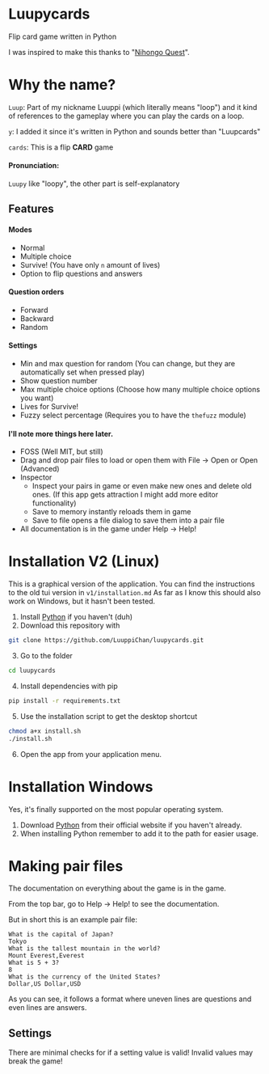# Luupycards
Flip card game written in Python

I was inspired to make this thanks to "[Nihongo Quest](https://nihongoquest.com/)".

# Why the name?
`Luup`: Part of my nickname Luuppi (which literally means "loop") and it kind of references to the gameplay where you can play the cards on a loop.

`y`: I added it since it's written in Python and sounds better than "Luupcards"

`cards`: This is a flip **CARD** game

#### Pronunciation:
`Luupy` like "loopy", the other part is self-explanatory

## Features
#### Modes
- Normal
- Multiple choice
- Survive! (You have only `n` amount of lives)
- Option to flip questions and answers
#### Question orders
- Forward
- Backward
- Random
#### Settings
- Min and max question for random (You can change, but they are automatically set when pressed play)
- Show question number
- Max multiple choice options (Choose how many multiple choice options you want)
- Lives for Survive!
- Fuzzy select percentage (Requires you to have the `thefuzz` module)
#### I'll note more things here later.
- FOSS (Well MIT, but still)
- Drag and drop pair files to load or open them with File -> Open or Open (Advanced)
- Inspector
  - Inspect your pairs in game or even make new ones and delete old ones. (If this app gets attraction I might add more editor functionality)
  - Save to memory instantly reloads them in game
  - Save to file opens a file dialog to save them into a pair file
- All documentation is in the game under Help -> Help!

# Installation V2 (Linux)

This is a graphical version of the application. You can find the instructions to the old tui version in `v1/installation.md` As far as I know this should also work on Windows, but it hasn't been tested.

1. Install [Python](https://www.python.org/) if you haven't (duh)
2. Download this repository with
```bash
git clone https://github.com/LuuppiChan/luupycards.git
```
3. Go to the folder
```bash
cd luupycards
```
4. Install dependencies with pip
```bash
pip install -r requirements.txt
```
5. Use the installation script to get the desktop shortcut
```bash
chmod a+x install.sh
./install.sh
```
6. Open the app from your application menu.

# Installation Windows
Yes, it's finally supported on the most popular operating system.

1. Download [Python](https://www.python.org/) from their official website if you haven't already.
2. When installing Python remember to add it to the path for easier usage.

# Making pair files
The documentation on everything about the game is in the game. 

From the top bar, go to Help -> Help! to see the documentation.

But in short this is an example pair file:
```csv
What is the capital of Japan?
Tokyo
What is the tallest mountain in the world?
Mount Everest,Everest
What is 5 + 3?
8
What is the currency of the United States?
Dollar,US Dollar,USD
```
As you can see, it follows a format where uneven lines are questions and even lines are answers.

## Settings
There are minimal checks for if a setting value is valid!
Invalid values may break the game!
